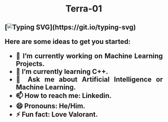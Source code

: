 <h1 align="center">
Terra-01


  <h2 align="justify">
    
    
[![Typing SVG](https://readme-typing-svg.herokuapp.com?font=Fira+Code&pause=1000&width=435&lines=Hello%2C+I+am+Shivam+Singh.;Nice+to+meet+you!)](https://git.io/typing-svg)

<p>
  
Here are some ideas to get you started:

- 🔭 I’m currently working on Machine Learning Projects.
- 🌱 I’m currently learning C++.
- 💬 Ask me about Artificial Intelligence or Machine Learning.
- 📫 How to reach me: Linkedin.
- 😄 Pronouns: He/Him.
- ⚡ Fun fact: Love Valorant.

